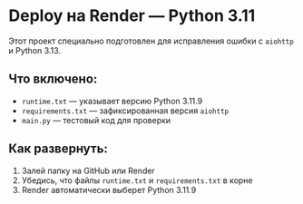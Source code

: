 # Deploy на Render — Python 3.11

Этот проект специально подготовлен для исправления ошибки с `aiohttp` и Python 3.13.

## Что включено:
- `runtime.txt` — указывает версию Python 3.11.9
- `requirements.txt` — зафиксированная версия `aiohttp`
- `main.py` — тестовый код для проверки

## Как развернуть:
1. Залей папку на GitHub или Render
2. Убедись, что файлы `runtime.txt` и `requirements.txt` в корне
3. Render автоматически выберет Python 3.11.9
